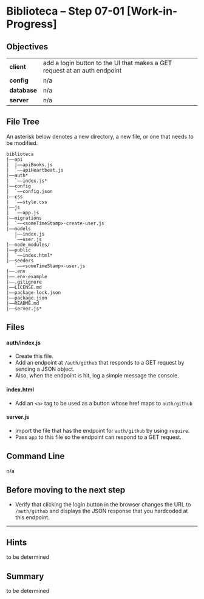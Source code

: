 # Biblioteca – Step 07-01 [Work-in-Progress]

## Objectives
|              |                                                                           |
|:------------ | :------------------------------------------------------------------------ |
| **client**   | add a login button to the UI that makes a GET request at an auth endpoint |
| **config**   | n/a                                                                       |
| **database** | n/a                                                                       |
| **server**   | n/a                                                                       |

## File Tree
An asterisk below denotes a new directory, a new file, or one that needs to be modified.
```
biblioteca
|––api
|  |––apiBooks.js
|  `––apiHeartbeat.js
|––auth*
|  `––index.js*
|––config
|  `––config.json
|––css
|  `––style.css
|––js
|  `––app.js
|––migrations
|  `––<someTimeStamp>-create-user.js
|––models
   |––index.js
   `––user.js
|––node_modules/
|––public
|  `––index.html*
|––seeders
   `––<someTimeStamp>-user.js
|––.env
|––.env-example
|––.gitignore
|––LICENSE.md
|––package-lock.json
|––package.json
|––README.md
|––server.js*
```

## Files
#### auth/index.js
* Create this file.
* Add an endpoint at `/auth/github` that responds to a GET request by sending a JSON object.
* Also, when the endpoint is hit, log a simple message the console.

#### index.html
* Add an `<a>` tag to be used as a button whose href maps to `auth/github`

#### server.js
* Import the file that has the endpoint for `auth/github` by using `require`.
* Pass `app` to this file so the endpoint can respond to a GET request.

## Command Line
n/a

## Before moving to the next step
* Verify that clicking the login button in the browser changes the URL to `/auth/github` and displays the JSON response that you hardcoded at this endpoint.

___

## Hints
to be determined

## Summary
to be determined
